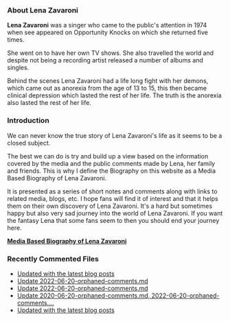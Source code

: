 ### About Lena Zavaroni

<p><strong>Lena Zavaroni</strong> was a singer who came to the public's attention in 1974 when see appeared on Opportunity Knocks on which she returned five times.</p>

<p>She went on to have her own TV shows. She also travelled the world and despite not being a recording artist released a number of albums and singles.</p>

<p>Behind the scenes Lena Zavaroni had a life long fight with her demons, which came out as anorexia from the age of 13 to 15, this then became clinical depression which lasted the rest of her life. The truth is the anorexia also lasted the rest of her life.</p>

### Introduction

<p>We can never know the true story of Lena Zavaroni's life as it seems to be a closed subject.</p>

<p>The best we can do is try and build up a view based on the information covered by the media and the public comments made by Lena, her family and friends. This is why I define the Biography on this website as a Media Based Biography of Lena Zavaroni.</p>

<p>It is presented as a series of short notes and comments along with links to related media, blogs, etc. I hope fans will find it of interest and that it helps them on their own discovery of Lena Zavaroni. It's a hard but sometimes happy but also very sad journey into the world of Lena Zavaroni. If you want the fantasy Lena that some fans seem to then you should end your journey here.</p>

<a href="https://fanzoflenazavaroni.github.io/biography/lena-zavaroni/"><strong>Media Based Biography of Lena Zavaroni</strong></a>

### Recently Commented Files

<!-- BLOG-POST-LIST:START -->
- [Updated with the latest blog posts](https://github.com/FanzOfLenaZavaroni/fanzoflenazavaroni.github.io/commit/faf252ac39d0a08f3cd64708b9138cb5cfc28a60)
- [Update 2022-06-20-orphaned-comments.md](https://github.com/FanzOfLenaZavaroni/fanzoflenazavaroni.github.io/commit/9445a9e7993c5f0abc99939127e5785a36c94c31)
- [Update 2022-06-20-orphaned-comments.md](https://github.com/FanzOfLenaZavaroni/fanzoflenazavaroni.github.io/commit/97a279c61e920ca76c0390b70f79af958f8eb7b1)
- [Update 2020-06-20-orphaned-comments.md, 2022-06-20-orphaned-comments.…](https://github.com/FanzOfLenaZavaroni/fanzoflenazavaroni.github.io/commit/d6e1b6d935b85f46d64c3bdcf44de0d4026022b7)
- [Updated with the latest blog posts](https://github.com/FanzOfLenaZavaroni/fanzoflenazavaroni.github.io/commit/42ce9f7a89b17fdbf8cbac4dbcaa906df0bf0a8e)
<!-- BLOG-POST-LIST:END -->
